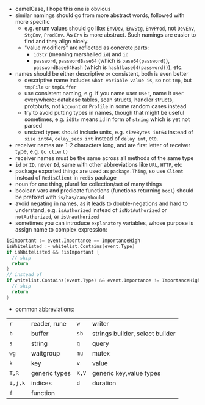 - camelCase, I hope this one is obvious
- similar namings should go from more abstract words, followed with more specific
  - e.g. enum values should go like: `EnvDev`, `EnvStg`, `EnvProd`, not `DevEnv`, `StgEnv`, `ProdEnv`. As `Env` is more abstract. Such namings are easier to find and they align nicely.
  - "value modifiers" are reflected as concrete parts:
    - `idStr` (meaning marshalled `id`) and `id`
    - `password`, `passwordBase64` (which is `base64(password)`), `passwordBase64Hash` (which is `hash(base64(password))`), etc.
- names should be either descriptive or consistent, both is even better
  - descriptive name includes `what variable value is`, so not `tmp`, but `tmpFile` or `tmpBuffer`
  - use consistent naming, e.g. if you name user `User`, name it `User` everywhere: database tables, scan structs, handler structs, protobufs, not `Account` or `Profile` in some random cases instead
  - try to avoid putting types in names, though that might be useful sometimes, e.g. `idStr` means `id` in form of `string` which is yet not parsed
  - unsized types should include units, e.g. `sizeBytes int64` instead of `size int64`, `delay_secs int` instead of `delay int`, etc.
- receiver names are 1-2 characters long, and are first letter of receiver type, e.g. `(c client)`
- receiver names must be the same across all methods of the same type
- `id` or `ID`, never `Id`, same with other abbreviations like `URL`, `HTTP`, etc
- package exported things are used as `package.Thing`, so use `Client` instead of `RedisClient` in `redis` package
- noun for one thing, plural for collection/set of many things
- boolean vars and predicate functions (functions returning `bool`) should be prefixed with `is/has/can/should`
- avoid negating in names, as it leads to double-negations and hard to understand, e.g. `isAuthorized` instead of `isNotAuthorized` or `notAuthorized`, or `isUnauthorized`
- sometimes you can introduce `explanatory` variables, whose purpose is assign name to complex expression:
```go
isImportant := event.Importance == ImportanceHigh
isWhitelisted := whitelist.Contains(event.Type)
if isWhitelisted && !isImportant {
  // skip
  return
}
// instead of
if whitelist.Contains(event.Type) && event.Importance != ImportanceHigh {
  // skip
  return
}
```
- common abbreviations:

|||||
|-|-|-|-|
|`r`|reader, rune|`w`|writer|
|`b`|buffer|`sb`|strings builder, select builder|
|`s`|string|`q`|query|
|`wg`|waitgroup|`mu`|mutex|
|`k`|key|`v`|value|
|`T,R`|generic types|`K,V`|generic key,value types|
|`i,j,k`|indices|`d`|duration|
|`f`|function|||